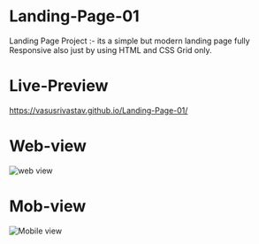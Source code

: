 # Landing-Page-01
Landing Page Project :- its a simple but modern landing page fully Responsive also just by using HTML and CSS Grid only.
# Live-Preview
https://vasusrivastav.github.io/Landing-Page-01/
# Web-view
![web view](https://github.com/VasuSrivastav/Landing-Page-01/assets/115205203/8d5c3e72-f71e-43d7-954e-cc2f8e5b133d)
# Mob-view
![Mobile view](https://github.com/VasuSrivastav/Landing-Page-01/assets/115205203/e3782369-7bd3-4f74-b610-1be525f23106)
